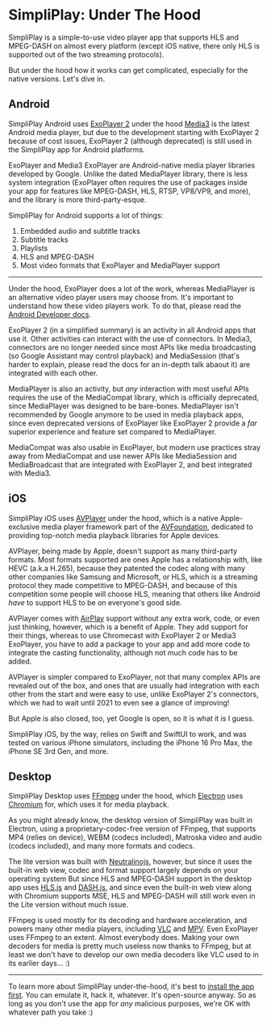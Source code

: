 # SimpliPlay: Under The Hood
SimpliPlay is a simple-to-use video player app that supports HLS and MPEG-DASH on almost every platform (except iOS native, there only HLS is supported out of the two streaming protocols).

But under the hood how it works can get complicated, especially for the native versions. Let's dive in.

## Android
SimpliPlay Android uses [ExoPlayer 2](https://www.google.com/search?q=exoplayer+2&rlz=1C5CHFA_enUS919US919&oq=exoplayer+2&gs_lcrp=EgZjaHJvbWUyBggAEEUYOTIGCAEQRRg7MgYIAhBFGDsyBggDEEUYOzIGCAQQRRg8MgYIBRBFGDwyBggGEEUYPDIGCAcQRRg80gEIMTQyMWowajmoAgCwAgE&sourceid=chrome&ie=UTF-8)
under the hood [Media3](https://developer.android.com/media/media3) is the latest Android media player, but due to the development starting with ExoPlayer 2 because of cost issues,
ExoPlayer 2 (although deprecated) is still used in the SimpliPlay app for Android platforms.

ExoPlayer and Media3 ExoPlayer are Android-native media player libraries developed by Google. Unlike the dated MediaPlayer library, there is less system integration (ExoPlayer often
requires the use of packages inside your app for features like MPEG-DASH, HLS, RTSP, VP8/VP9, and more), and the library is more third-party-esque.

SimpliPlay for Android supports a lot of things:
1. Embedded audio and subtitle tracks
2. Subtitle tracks
3. Playlists
4. HLS and MPEG-DASH
5. Most video formats that ExoPlayer and MediaPlayer support
______________

Under the hood, ExoPlayer does a lot of the work, whereas MediaPlayer is an alternative video player users may choose from. It's important to understand how these video players work.
To do that, please read the [Android Developer docs](https://developer.android.com/media/audio-and-video).

ExoPlayer 2 (in a simplified summary) is an activity in all Android apps that use it. Other activities can interact with the use of connectors. In Media3, connectors are no longer needed
since most APIs like media broadcasting (so Google Assistant may control playback) and MediaSession (that's harder to explain, please read the docs for an in-depth talk abaout it) are
integrated with each other.

MediaPlayer is also an activity, but *any* interaction with most useful APIs requires the use of the MediaCompat library, which is officially deprecated, since MediaPlayer was designed to be bare-bones. MediaPlayer isn't recommended by
Google anymore to be used in media playback apps, since even deprecated versions of ExoPlayer like ExoPlayer 2 provide a *far* superior experience and feature set compared to MediaPlayer.

MediaCompat was also usable in ExoPlayer, but modern use practices stray away from MediaCompat and use newer APIs like MediaSession and MediaBroadcast that are integrated with ExoPlayer 2,
and best integrated with Media3.

## iOS
SimpliPlay iOS uses [AVPlayer](https://developer.apple.com/documentation/avfoundation/avplayer/) under the hood, which is a native Apple-exclusive media player framework part of the
[AVFoundation](https://developer.apple.com/documentation/avfoundation/), dedicated to providing top-notch media playback libraries for Apple devices.

AVPlayer, being made by Apple, doesn't support as many third-party formats. Most formats supported are ones Apple has a relationship with, like HEVC (a.k.a H.265), because they patented the codec along
with many other companies like Samsung and Microsoft, or HLS, which is a streaming protocol they made competitive to MPEG-DASH, and because of this competition some people will choose
HLS, meaning that others like Android *have* to support HLS to be on everyone's good side.

AVPlayer comes with [AirPlay](https://www.apple.com/airplay/) support without any extra work, code, or even just thinking, however, which is a benefit of Apple. They add support for their things, whereas to use
Chromecast with ExoPlayer 2 or Media3 ExoPlayer, you have to add a package to your app and add more code to integrate the casting functionality, although not much code has to be added.

AVPlayer is simpler compared to ExoPlayer, not that many complex APIs are revealed out of the box, and ones that are usually had integration with each other from the start and were easy to
use, unlike ExoPlayer 2's connectors, which we had to wait until 2021 to even see a glance of improving!

But Apple is also closed, too, yet Google is open, so it is what it is I guess.

SimpliPlay iOS, by the way, relies on Swift and SwiftUI to work, and was tested on various iPhone simulators, including the iPhone 16 Pro Max, the iPhone SE 3rd Gen, and more.

## Desktop
SimpliPlay Desktop uses [FFmpeg](https://ffmpeg.org) under the hood, which [Electron](https://electronjs.org) uses [Chromium](https://www.chromium.org/) for, which uses it for media playback.

As you might already know, the desktop version of SimpliPlay was built in Electron, using a proprietary-codec-free version of FFmpeg, that supports MP4 (relies on device), WEBM (codecs
included), Matroska video and audio (codecs included), and many more formats and codecs.

The lite version was built with [Neutralinojs](https://neutralino.js.org/), however, but since it uses the built-in web view, codec and format support largely depends on your operating system
But since HLS and MPEG-DASH support in the desktop app uses [HLS.js](https://github.com/video-dev/hls.js) and [DASH.js](https://github.com/Dash-Industry-Forum/dash.js), and since
even the built-in web view along with Chromium supports MSE, HLS and MPEG-DASH will still work even in the Lite version without much issue.

FFmpeg is used mostly for its decoding and hardware acceleration, and powers many other media players, including [VLC](https://www.videolan.org/vlc/) and [MPV](https://mpv.io/).
Even ExoPlayer uses FFmpeg to an extent. Almost everybody does. Making your own decoders for media is pretty much useless now thanks to FFmpeg, but at least we don't
have to develop our own media decoders like VLC used to in its earlier days... :)

_____________

To learn more about SimpliPlay under-the-hood, it's best to [install the app first](https://simpliplay-docs.readthedocs.io/en/latest/General/user-install/).
You can emulate it, hack it, whatever. It's open-source anyway. So as long as you don't use the app for *any* malicious purposes, we're OK with whatever path you take :)
